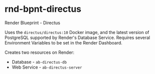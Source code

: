 # rnd-bpnt-directus
Render Blueprint - Directus

Uses the `directus/directus:10` Docker image, and the latest version of PostgreSQL supported by Render's Database Service. Requires several Environment Variables to be set in the Render Dashboard.

Creates two resources on Render:

- Database - `ab-directus-db`
- Web Service - `ab-directus-server`